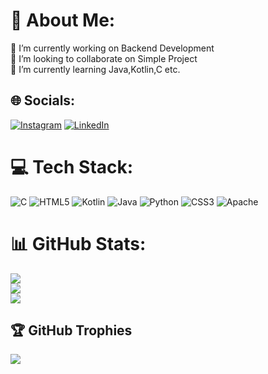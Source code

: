 # 💫 About Me:
🔭 I’m currently working on Backend Development<br>👯 I’m looking to collaborate on Simple Project<br>🌱 I’m currently learning Java,Kotlin,C etc.<br>


## 🌐 Socials:
[![Instagram](https://img.shields.io/badge/Instagram-%23E4405F.svg?logo=Instagram&logoColor=white)](https://instagram.com/_.jeffinjk._) [![LinkedIn](https://img.shields.io/badge/LinkedIn-%230077B5.svg?logo=linkedin&logoColor=white)](https://www.linkedin.com/in/jeffin-jacob-kurian-972160255/) 

# 💻 Tech Stack:
![C](https://img.shields.io/badge/c-%2300599C.svg?style=plastic&logo=c&logoColor=white) ![HTML5](https://img.shields.io/badge/html5-%23E34F26.svg?style=plastic&logo=html5&logoColor=white) ![Kotlin](https://img.shields.io/badge/kotlin-%237F52FF.svg?style=plastic&logo=kotlin&logoColor=white) ![Java](https://img.shields.io/badge/java-%23ED8B00.svg?style=plastic&logo=openjdk&logoColor=white) ![Python](https://img.shields.io/badge/python-3670A0?style=plastic&logo=python&logoColor=ffdd54) ![CSS3](https://img.shields.io/badge/css3-%231572B6.svg?style=plastic&logo=css3&logoColor=white) ![Apache](https://img.shields.io/badge/apache-%23D42029.svg?style=plastic&logo=apache&logoColor=white)
# 📊 GitHub Stats:
![](https://github-readme-stats.vercel.app/api?username=jeffinjk&theme=vue-dark&hide_border=false&include_all_commits=true&count_private=true)<br/>
![](https://github-readme-streak-stats.herokuapp.com/?user=jeffinjk&theme=vue-dark&hide_border=false)<br/>
![](https://github-readme-stats.vercel.app/api/top-langs/?username=jeffinjk&theme=vue-dark&hide_border=false&include_all_commits=true&count_private=true&layout=compact)

## 🏆 GitHub Trophies
![](https://github-profile-trophy.vercel.app/?username=jeffinjk&theme=radical&no-frame=false&no-bg=true&margin-w=4)

<!-- Proudly created with GPRM ( https://gprm.itsvg.in ) -->
